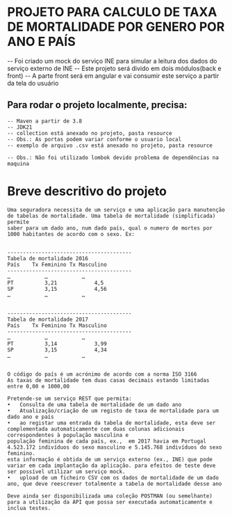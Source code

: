 # PROJETO PARA CALCULO DE TAXA DE MORTALIDADE POR GENERO POR ANO E PAÍS
-- Foi criado um mock do serviço INE para simular a leitura dos dados do serviço externo de INE
-- Este projeto será divido em dois módulos(back e front)
    -- A parte front será em angular e vai consumir este serviço a partir da tela do usuário

## Para rodar o projeto localmente, precisa:
    -- Maven a partir de 3.8
    -- JDK21
    -- collection está anexado no projeto, pasta resource
    -- Obs.: As portas podem variar conforme o usuario local
    -- exemplo de arquivo .csv está anexado no projeto, pasta resource

    -- Obs.: Não foi utilizado lombok devido problema de dependências na maquina

# Breve descritivo do projeto
    Uma seguradora necessita de um serviço e uma aplicação para manutenção de tabelas de mortalidade. Uma tabela de mortalidade (simplificada) permite
    saber para um dado ano, num dado país, qual o numero de mortes por 1000 habitantes de acordo com o sexo. Ex:


    ----------------------------------------
    Tabela de mortalidade 2016
    País	Tx Feminino	Tx Masculino
    ----------------------------------------
    …	    	…	        …
    PT	    	3,21	    	4,5
    SP	    	3,15	    	4,56
    …	    	…	        …
                

    ----------------------------------------
    Tabela de mortalidade 2017
    País	Tx Feminino	Tx Masculino
    ----------------------------------------
    …	    	…	        …
    PT	    	3,14	    	3,99
    SP	    	3,15	    	4,34
    …	    	…	        …


    O código do país é um acrónimo de acordo com a norma ISO 3166
    As taxas de mortalidade tem duas casas decimais estando limitadas entre 0,00 e 1000,00
    
    Pretende-se um serviço REST que permita:
    •	Consulta de uma tabela de mortalidade de um dado ano
    •	Atualização/criação de um registo de taxa de mortalidade para um dado ano e país
    •	ao registar uma entrada da tabela de mortalidade, esta deve ser complementada automaticamente com duas colunas adicionais correspondentes à população masculina e
    população feminina de cada país, ex.,  em 2017 havia em Portugal 4.523.172 indivíduos do sexo masculino e 5.145.768 indivíduos do sexo feminino.
    esta informação é obtida de um serviço externo (ex., INE) que pode variar em cada implantação da aplicação. para efeitos de teste deve ser possível utilizar um serviço mock.
    •	upload de um ficheiro CSV com os dados de mortalidade de um dado ano, que deve reescrever totalmente a tabela de mortalidade desse ano
    
    Deve ainda ser disponibilizada uma coleção POSTMAN (ou semelhante) para a utilização da API que possa ser executada automaticamente e inclua testes.

